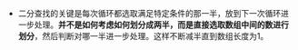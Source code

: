 - 二分查找的关键是每次循环都选取满足特定条件的那一半，放到下一次循环进一步处理。**并不是如何考虑如何划分成两半，而是直接选取数组中间的数进行划分**，然后判断对哪一半进一步处理。这样不断减半直到数组长度为1。

